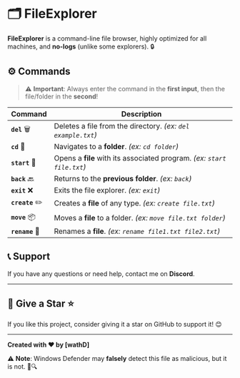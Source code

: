 # 🗂️ FileExplorer  

**FileExplorer** is a command-line file browser, highly optimized for all machines, and **no-logs** (unlike some explorers). 🔒  

## ⚙️ Commands  

> ⚠️ **Important**: Always enter the command in the **first input**, then the file/folder in the **second**!  

| Command  | Description |
|-----------|------------|
| **`del`** 🗑️  | Deletes a file from the directory. *(ex: `del example.txt`)* |
| **`cd`** 📂  | Navigates to a **folder**. *(ex: `cd folder`)* |
| **`start`** 🚀 | Opens a **file** with its associated program. *(ex: `start file.txt`)* |
| **`back`** 🔙 | Returns to the **previous folder**. *(ex: `back`)* |
| **`exit`** ❌ | Exits the file explorer. *(ex: `exit`)* |
| **`create`** ✏️ | Creates a **file** of any type. *(ex: `create file.txt`)* |
| **`move`** 📦 | Moves a **file** to a folder. *(ex: `move file.txt folder`)* |
| **`rename`** 🔄 | Renames a **file**. *(ex: `rename file1.txt file2.txt`)* |

## 📞 Support  
If you have any questions or need help, contact me on **Discord**.  

---

## 🌟 **Give a Star ⭐**  
If you like this project, consider giving it a star on GitHub to support it! 😊  

---

**Created with ❤️ by [wathD]**  

⚠️ **Note**: Windows Defender may **falsely** detect this file as malicious, but it is not. 🚫🔍
